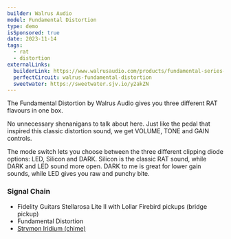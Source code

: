 ```yaml
---
builder: Walrus Audio
model: Fundamental Distortion
type: demo
isSponsored: true
date: 2023-11-14
tags:
  - rat
  - distortion
externalLinks:
  builderLink: https://www.walrusaudio.com/products/fundamental-series-distortion
  perfectCircuit: walrus-fundamental-distortion
  sweetwater: https://sweetwater.sjv.io/y2akZN
---
```


The Fundamental Distortion by Walrus Audio gives you three different RAT flavours in one box.

No unnecessary shenanigans to talk about here. Just like the pedal that inspired this classic distortion sound, we get VOLUME, TONE and GAIN controls.

The mode switch lets you choose between the three different clipping diode options: LED, Silicon and DARK. Silicon is the classic RAT sound, while DARK and LED sound more open. DARK to me is great for lower gain sounds, while LED gives you raw and punchy bite.

### Signal Chain

- Fidelity Guitars Stellarosa Lite II with Lollar Firebird pickups (bridge pickup)
- Fundamental Distortion
- [Strymon Iridium (chime)](/demos/strymon-iridium)
